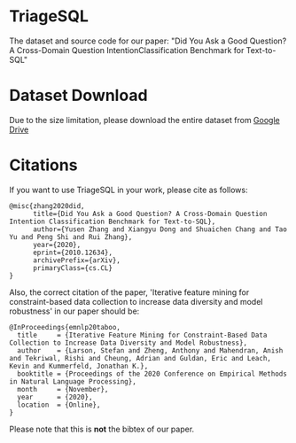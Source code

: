 # TriageSQL
The dataset and source code for our paper: "Did You Ask a Good Question? A Cross-Domain Question IntentionClassification Benchmark for Text-to-SQL"

# Dataset Download
Due to the size limitation, please download the entire dataset from [Google Drive](https://drive.google.com/file/d/1BVRu8Qy2yt8UDfONz3_1di3brgzdGGZQ/view?usp=sharing)

# Citations 

If you want to use TriageSQL in your work, please cite as follows:
```
@misc{zhang2020did,
      title={Did You Ask a Good Question? A Cross-Domain Question Intention Classification Benchmark for Text-to-SQL}, 
      author={Yusen Zhang and Xiangyu Dong and Shuaichen Chang and Tao Yu and Peng Shi and Rui Zhang},
      year={2020},
      eprint={2010.12634},
      archivePrefix={arXiv},
      primaryClass={cs.CL}
}
```


Also, the correct citation of the paper, 'Iterative feature mining for constraint-based data collection to increase data diversity and model robustness' in our paper should be:
```
@InProceedings{emnlp20taboo,
  title     = {Iterative Feature Mining for Constraint-Based Data Collection to Increase Data Diversity and Model Robustness},
  author    = {Larson, Stefan and Zheng, Anthony and Mahendran, Anish and Tekriwal, Rishi and Cheung, Adrian and Guldan, Eric and Leach, Kevin and Kummerfeld, Jonathan K.},
  booktitle = {Proceedings of the 2020 Conference on Empirical Methods in Natural Language Processing},
  month     = {November},
  year      = {2020},
  location  = {Online},
}
```
Please note that this is **not** the bibtex of our paper. 
